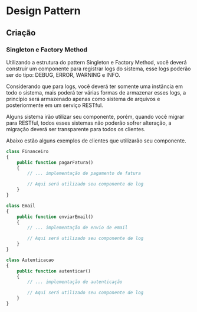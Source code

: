 # Design Pattern

## Criação 

### Singleton e Factory Method

Utilizando a estrutura do pattern Singleton e Factory Method, você deverá construir 
um componente para registrar logs do sistema, esse logs poderão ser do tipo: DEBUG,
ERROR, WARNING e INFO.

Considerando que para logs, você deverá ter somente uma instância em todo o sistema,
mais poderá ter várias formas de armazenar esses logs, a princípio será
armazenado apenas como sistema de arquivos e posteriormente em um serviço RESTful.

Alguns sistema irão utilizar seu componente, porém, quando você migrar para RESTful, 
todos esses sistemas não poderão sofrer alteração, a migração deverá ser transparente 
para todos os clientes. 

Abaixo estão alguns exemplos de clientes que utilizarão seu componente.

```PHP
class Financeiro
{
    public function pagarFatura()
    {
        // ... implementação de pagamento de fatura

        // Aqui será utilizado seu componente de log
    }
}
```

```PHP
class Email
{
    public function enviarEmail()
    {
        // ... implementação de envio de email

        // Aqui será utilizado seu componente de log
    }
}
```

```PHP
class Autenticacao
{
    public function autenticar()
    {
        // ... implementação de autenticação

        // Aqui será utilizado seu componente de log
    }
}
```

